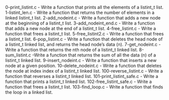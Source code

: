 0-print_listint.c - Write a function that prints all the elements of a listint_t list.
1-listint_len.c - Write a function that returns the number of elements in a linked listint_t list.
2-add_nodeint.c - Write a function that adds a new node at the beginning of a listint_t list.
3-add_nodeint_end.c - Write a function that adds a new node at the end of a listint_t list.
4-free_listint.c - Write a function that frees a listint_t list.
5-free_listint2.c - Write a function that frees a listint_t list.
6-pop_listint.c - Write a function that deletes the head node of a listint_t linked list, and returns the head node’s data (n).
7-get_nodeint.c - Write a function that returns the nth node of a listint_t linked list.
8-sum_listint.c -Write a function that returns the sum of all the data (n) of a listint_t linked list.
9-insert_nodeint.c - Write a function that inserts a new node at a given position.
10-delete_nodeint.c - Write a function that deletes the node at index index of a listint_t linked list.
100-reverse_listint.c - Write a function that reverses a listint_t linked list.
101-print_listint_safe.c - Write a function that prints a listint_t linked list.
102-free_listint_safe.c - Write a function that frees a listint_t list.
103-find_loop.c - Write a function that finds the loop in a linked list.
